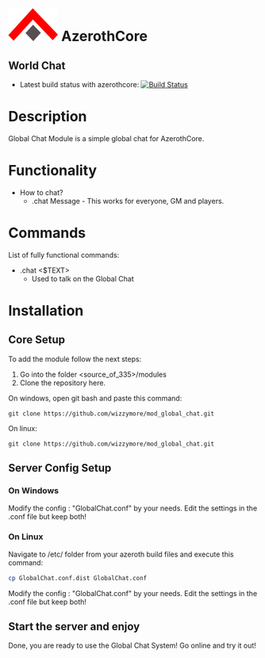 # ![logo](https://raw.githubusercontent.com/azerothcore/azerothcore.github.io/master/images/logo-github.png) AzerothCore
## World Chat
- Latest build status with azerothcore: [![Build Status](https://github.com/azerothcore/mod-global-chat/workflows/core-build/badge.svg?branch=master&event=push)](https://github.com/azerothcore/mod-global-chat)

# Description
Global Chat Module is a simple global chat for AzerothCore.

# Functionality
* How to chat?
    - .chat Message - This works for everyone, GM and players.

# Commands
List of fully functional commands:
* .chat <$TEXT>
  - Used to talk on the Global Chat
  
# Installation
## Core Setup

To add the module follow the next steps:
1. Go into the folder <source_of_335>/modules
2. Clone the repository here.

On windows, open git bash and paste this command:
```
git clone https://github.com/wizzymore/mod_global_chat.git
```
On linux:

```
git clone https://github.com/wizzymore/mod_global_chat.git
```

## Server Config Setup
### On Windows
Modify the config : "GlobalChat.conf" by your needs.
Edit the settings in the .conf file but keep both!

### On Linux
Navigate to /etc/ folder from your azeroth build files and execute this command:
```bash
cp GlobalChat.conf.dist GlobalChat.conf
```
Modify the config : "GlobalChat.conf" by your needs.
Edit the settings in the .conf file but keep both!
## Start the server and enjoy
Done, you are ready to use the Global Chat System! Go online and try it out!
